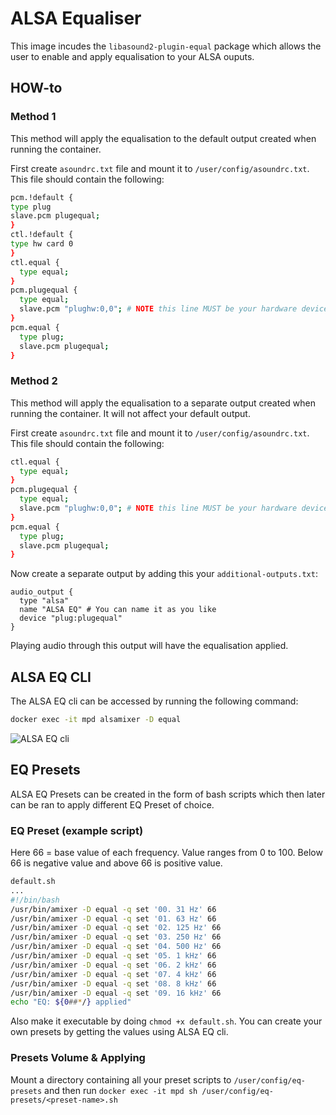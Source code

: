 # ALSA Equaliser

This image incudes the `libasound2-plugin-equal` package which allows the user to enable and apply equalisation to your ALSA ouputs.

## HOW-to

### Method 1

This method will apply the equalisation to the default output created when running the container.

First create `asoundrc.txt` file and mount it to `/user/config/asoundrc.txt`. This file should contain the following:

```bash
pcm.!default {
type plug
slave.pcm plugequal;
}
ctl.!default {
type hw card 0
}
ctl.equal {
  type equal;
}
pcm.plugequal {
  type equal;
  slave.pcm "plughw:0,0"; # NOTE this line MUST be your hardware device.
}
pcm.equal {
  type plug;
  slave.pcm plugequal;
}
```

### Method 2

This method will apply the equalisation to a separate output created when running the container. It will not affect your default output.

First create `asoundrc.txt` file and mount it to `/user/config/asoundrc.txt`. This file should contain the following:

```bash
ctl.equal {
  type equal;
}
pcm.plugequal {
  type equal;
  slave.pcm "plughw:0,0"; # NOTE this line MUST be your hardware device.
}
pcm.equal {
  type plug;
  slave.pcm plugequal;
}
```

Now create a separate output by adding this your `additional-outputs.txt`:

```
audio_output {
  type "alsa"
  name "ALSA EQ" # You can name it as you like
  device "plug:plugequal"
}
```
Playing audio through this output will have the equalisation applied.

## ALSA EQ CLI

The ALSA EQ cli can be accessed by running the following command:
```bash
docker exec -it mpd alsamixer -D equal
```
![ALSA EQ cli](https://i.imgur.com/Wa3Uoau.jpeg)

## EQ Presets
ALSA EQ Presets can be created in the form of bash scripts which then later can be ran to apply different EQ Preset of choice.

### EQ Preset (example script)

Here 66 = base value of each frequency. Value ranges from 0 to 100. Below 66 is negative value and above 66 is positive value.
```bash
default.sh
...
#!/bin/bash
/usr/bin/amixer -D equal -q set '00. 31 Hz' 66
/usr/bin/amixer -D equal -q set '01. 63 Hz' 66
/usr/bin/amixer -D equal -q set '02. 125 Hz' 66
/usr/bin/amixer -D equal -q set '03. 250 Hz' 66
/usr/bin/amixer -D equal -q set '04. 500 Hz' 66
/usr/bin/amixer -D equal -q set '05. 1 kHz' 66
/usr/bin/amixer -D equal -q set '06. 2 kHz' 66
/usr/bin/amixer -D equal -q set '07. 4 kHz' 66
/usr/bin/amixer -D equal -q set '08. 8 kHz' 66
/usr/bin/amixer -D equal -q set '09. 16 kHz' 66
echo "EQ: ${0##*/} applied"
```

Also make it executable by doing `chmod +x default.sh`. You can create your own presets by getting the values using ALSA EQ cli.

### Presets Volume & Applying

Mount a directory containing all your preset scripts to `/user/config/eq-presets` and then run `docker exec -it mpd sh /user/config/eq-presets/<preset-name>.sh`

